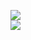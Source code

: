 [![](https://img.shields.io/badge/Made%20With-Github%20Spray-lightgrey.svg?style=for-the-badge&logo=github)](https://github.com/Annihil/github-spray#7139)  
[![](https://i.imgur.com/2DrTn0Z.gif)](https://github.com/Annihil/github-spray)